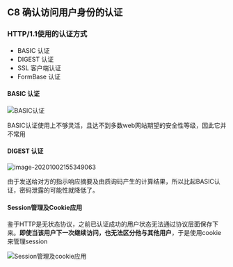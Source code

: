 ## C8 确认访问用户身份的认证

### HTTP/1.1使用的认证方式

* BASIC 认证
* DIGEST 认证
* SSL 客户端认证
* FormBase 认证

#### BASIC 认证

![BASIC认证](C:\Users\pc\Desktop\learning\notes\notes\NetWork\images\BASIC认证.PNG)

BASIC认证使用上不够灵活，且达不到多数web网站期望的安全性等级，因此它并不常用

#### DIGEST 认证

![image-20201002155349063](C:\Users\pc\AppData\Roaming\Typora\typora-user-images\image-20201002155349063.png)

由于发送给对方的指示响应摘要及由质询码产生的计算结果，所以比起BASIC认证，密码泄露的可能性就降低了。

#### Session管理及Cookie应用

鉴于HTTP是无状态协议，之前已认证成功的用户状态无法通过协议层面保存下来。**即使当该用户下一次继续访问，也无法区分他与其他用户**，于是使用cookie来管理session

![Session管理及cookie应用](C:\Users\pc\Desktop\learning\notes\notes\NetWork\images\Session管理及cookie应用.PNG)



































